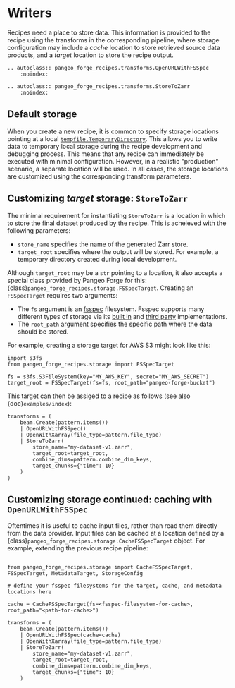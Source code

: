# Writers

Recipes need a place to store data. This information is provided to the recipe using the transforms in the corresponding pipeline, where storage configuration may include a *cache* location to store retrieved source data products, and a *target* location to store the recipe output.

```{eval-rst}
.. autoclass:: pangeo_forge_recipes.transforms.OpenURLWithFSSpec
    :noindex:
```
```{eval-rst}
.. autoclass:: pangeo_forge_recipes.transforms.StoreToZarr
    :noindex:
```

## Default storage

When you create a new recipe, it is common to specify storage locations pointing at a local [`tempfile.TemporaryDirectory`](https://docs.python.org/3/library/tempfile.html#tempfile.TemporaryDirectory).
This allows you to write data to temporary local storage during the recipe development and debugging process.
This means that any recipe can immediately be executed with minimal configuration.
However, in a realistic "production" scenario, a separate location will be used. In all cases, the storage locations are customized using the corresponding transform parameters.

## Customizing *target* storage: `StoreToZarr`

The minimal requirement for instantiating `StoreToZarr` is a location in which to store the final dataset produced by the recipe. This is acheieved with the following parameters:

* `store_name` specifies the name of the generated Zarr store.
* `target_root` specifies where the output will be stored. For example, a temporary directory created during local development.

Although `target_root` may be a `str` pointing to a location, it also accepts a special class provided by Pangeo Forge for this: {class}`pangeo_forge_recipes.storage.FSSpecTarget`. Creating an ``FSSpecTarget`` requires two arguments:
- The ``fs`` argument is an [fsspec](https://filesystem-spec.readthedocs.io/en/latest/)
  filesystem. Fsspec supports many different types of storage via its
  [built in](https://filesystem-spec.readthedocs.io/en/latest/api.html#built-in-implementations)
  and [third party](https://filesystem-spec.readthedocs.io/en/latest/api.html#other-known-implementations)
  implementations.
- The `root_path` argument specifies the specific path where the data should be stored.

For example, creating a storage target for AWS S3 might look like this:
```{code-block} python
import s3fs
from pangeo_forge_recipes.storage import FSSpecTarget

fs = s3fs.S3FileSystem(key="MY_AWS_KEY", secret="MY_AWS_SECRET")
target_root = FSSpecTarget(fs=fs, root_path="pangeo-forge-bucket")
```

This target can then be assiged to a recipe as follows (see also {doc}`examples/index`):
```{code-block} python
transforms = (
    beam.Create(pattern.items())
    | OpenURLWithFSSpec()
    | OpenWithXarray(file_type=pattern.file_type)
    | StoreToZarr(
        store_name="my-dataset-v1.zarr",
        target_root=target_root,
        combine_dims=pattern.combine_dim_keys,
        target_chunks={"time": 10}
    )
)
```

## Customizing storage continued: caching with `OpenURLWithFSSpec`

Oftentimes it is useful to cache input files, rather than read them directly from the data provider. Input files can be cached at a location defined by a {class}`pangeo_forge_recipes.storage.CacheFSSpecTarget` object. For example, extending the previous recipe pipeline:

```{code-block} python

from pangeo_forge_recipes.storage import CacheFSSpecTarget, FSSpecTarget, MetadataTarget, StorageConfig

# define your fsspec filesystems for the target, cache, and metadata locations here

cache = CacheFSSpecTarget(fs=<fsspec-filesystem-for-cache>, root_path="<path-for-cache>")

transforms = (
    beam.Create(pattern.items())
    | OpenURLWithFSSpec(cache=cache)
    | OpenWithXarray(file_type=pattern.file_type)
    | StoreToZarr(
        store_name="my-dataset-v1.zarr",
        target_root=target_root,
        combine_dims=pattern.combine_dim_keys,
        target_chunks={"time": 10}
    )
```
